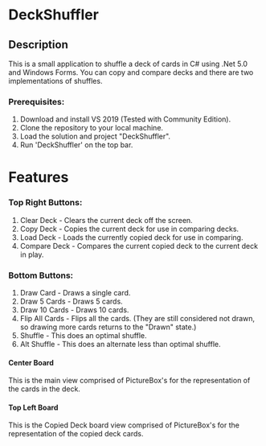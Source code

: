 # DeckShuffler
## Description
This is a small application to shuffle a deck of cards in C# using .Net 5.0 and Windows Forms.
You can copy and compare decks and there are two implementations of shuffles.

### Prerequisites:
1. Download and install VS 2019 (Tested with Community Edition).
2. Clone the repository to your local machine.
3. Load the solution and project "DeckShuffler".
4. Run 'DeckShuffler' on the top bar.

# Features
### Top Right Buttons:
1. Clear Deck - Clears the current deck off the screen.
2. Copy Deck - Copies the current deck for use in comparing decks.
3. Load Deck - Loads the currently copied deck for use in comparing.
4. Compare Deck - Compares the current copied deck to the current deck in play.

### Bottom Buttons:
1. Draw Card - Draws a single card.
2. Draw 5 Cards - Draws 5 cards.
3. Draw 10 Cards - Draws 10 cards.
4. Flip All Cards - Flips all the cards. (They are still considered not drawn, so drawing more cards returns to the "Drawn" state.)
5. Shuffle - This does an optimal shuffle.
6. Alt Shuffle - This does an alternate less than optimal shuffle.

#### Center Board
This is the main view comprised of PictureBox's for the representation of the cards in the deck.

#### Top Left Board
This is the Copied Deck board view comprised of PictureBox's for the representation of the copied deck cards.
